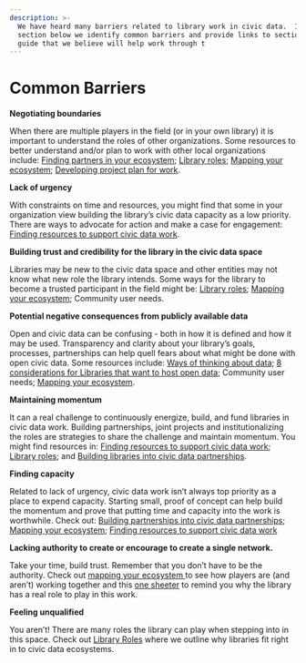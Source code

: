 ```yaml
---
description: >-
  We have heard many barriers related to library work in civic data.  In the
  section below we identify common barriers and provide links to sections of the
  guide that we believe will help work through t
---
```


# Common Barriers

 **Negotiating boundaries**

When there are multiple players in the field \(or in your own library\) it is important to understand the roles of other organizations.  Some resources to better understand and/or plan to work with other local organizations include: [Finding partners in your ecosystem](finding-a-data-intermediary-partne.md); [Library roles](../activating/typology-of-library-roles/); [Mapping your ecosystem](../understanding/mapping-your-ecosystem.md); [Developing project plan for work](https://github.com/civic-switchboard/guide/raw/master/toolkit/Civic%20Switchboard%20Activity%20Canvas%20Updated%20May%202%202018.pdf).

**Lack of urgency**

With constraints on time and  resources, you might find that some in your organization view building the library’s civic data capacity as a low priority.  There are ways to advocate for action and make a case for engagement: [Finding resources to support civic data work](../maintaining/finding-resources-for-your-engagement.md).

**Building trust and credibility for the library in the civic data space** 

Libraries may be new to the civic data space and other entities may not  know what new role the library intends. Some ways for the library to become a trusted participant in the field might be: [Library roles](../activating/typology-of-library-roles/); [Mapping your ecosystem](../understanding/mapping-your-ecosystem.md); Community user needs.

**Potential negative consequences from publicly available data**

Open and civic data can be confusing - both in how it is defined and how it may be used. Transparency and clarity about your library’s goals, processes, partnerships can help quell fears about what might be done with open civic data.  Some resources include: [Ways of thinking about data](../context-and-concepts/ways-of-thinking-about-data-open-data-civic-data.md); [8 considerations for Libraries that want to host open data](https://civic-switchboard.github.io/post_14/); Community user needs; [Mapping your ecosystem](../understanding/mapping-your-ecosystem.md).

**Maintaining momentum** 

It can a real challenge to continuously energize, build, and fund libraries in civic data work.  Building partnerships, joint projects and institutionalizing the roles are strategies to share the challenge  and maintain momentum. You might find resources in: [Finding resources to support civic data work](../maintaining/finding-resources-for-your-engagement.md); [Library roles](../activating/typology-of-library-roles/); and [Building libraries into civic data partnerships](building-libraries-into-civic-data-partnerships.md).

**Finding capacity** 

Related to lack of urgency, civic data work isn’t always top priority as a place to expend capacity.  Starting small, proof of concept can help build the momentum and prove that putting time and capacity into the work is worthwhile. Check out: [Building partnerships into civic data partnerships](building-libraries-into-civic-data-partnerships.md); [Mapping your ecosystem](../understanding/mapping-your-ecosystem.md); [Finding resources to support civic data work](../maintaining/finding-resources-for-your-engagement.md)

**Lacking authority to create or encourage to create a single network.**  

Take your time, build trust.  Remember that you don’t have to be the authority.  Check out [mapping your ecosystem ](../understanding/mapping-your-ecosystem.md)to see how players are \(and aren’t\) working together and this [one sheeter](../toolkit/) to remind you why the library has a real role to play in this work. 

**Feeling unqualified**

You aren’t! There are many  roles the library can play when  stepping into in this space. Check out [Library Roles](../activating/typology-of-library-roles/) where we outline why libraries fit right in to civic data ecosystems.  



